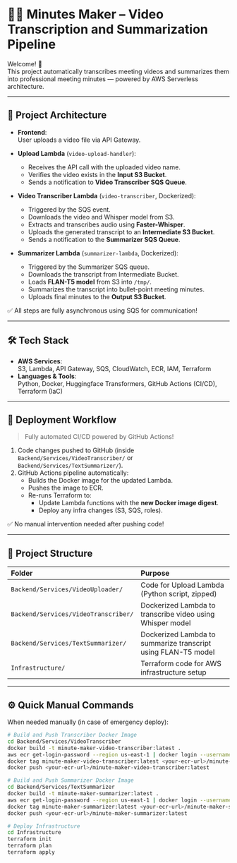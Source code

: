 # 🎥📝 Minutes Maker – Video Transcription and Summarization Pipeline

Welcome! 🎉  
This project automatically transcribes meeting videos and summarizes them into professional meeting minutes — powered by AWS Serverless architecture.

---

## 🚀 Project Architecture

- **Frontend**:  
  User uploads a video file via API Gateway.
- **Upload Lambda** (`video-upload-handler`):

  - Receives the API call with the uploaded video name.
  - Verifies the video exists in the **Input S3 Bucket**.
  - Sends a notification to **Video Transcriber SQS Queue**.

- **Video Transcriber Lambda** (`video-transcriber`, Dockerized):

  - Triggered by the SQS event.
  - Downloads the video and Whisper model from S3.
  - Extracts and transcribes audio using **Faster-Whisper**.
  - Uploads the generated transcript to an **Intermediate S3 Bucket**.
  - Sends a notification to the **Summarizer SQS Queue**.

- **Summarizer Lambda** (`summarizer-lambda`, Dockerized):
  - Triggered by the Summarizer SQS queue.
  - Downloads the transcript from Intermediate Bucket.
  - Loads **FLAN-T5 model** from S3 into `/tmp/`.
  - Summarizes the transcript into bullet-point meeting minutes.
  - Uploads final minutes to the **Output S3 Bucket**.

✅ All steps are fully asynchronous using SQS for communication!

---

## 🛠 Tech Stack

- **AWS Services**:  
  S3, Lambda, API Gateway, SQS, CloudWatch, ECR, IAM, Terraform
- **Languages & Tools**:  
  Python, Docker, Huggingface Transformers, GitHub Actions (CI/CD), Terraform (IaC)

---

## 🧠 Deployment Workflow

> Fully automated CI/CD powered by GitHub Actions!

1. Code changes pushed to GitHub (inside `Backend/Services/VideoTranscriber/` or `Backend/Services/TextSummarizer/`).
2. GitHub Actions pipeline automatically:
   - Builds the Docker image for the updated Lambda.
   - Pushes the image to ECR.
   - Re-runs Terraform to:
     - Update Lambda functions with the **new Docker image digest**.
     - Deploy any infra changes (S3, SQS, roles).

✅ No manual intervention needed after pushing code!

---

## 📁 Project Structure

| Folder                               | Purpose                                                       |
| :----------------------------------- | :------------------------------------------------------------ |
| `Backend/Services/VideoUploader/`    | Code for Upload Lambda (Python script, zipped)                |
| `Backend/Services/VideoTranscriber/` | Dockerized Lambda to transcribe video using Whisper model     |
| `Backend/Services/TextSummarizer/`   | Dockerized Lambda to summarize transcript using FLAN-T5 model |
| `Infrastructure/`                    | Terraform code for AWS infrastructure setup                   |

---

## ⚙️ Quick Manual Commands

When needed manually (in case of emergency deploy):

```bash
# Build and Push Transcriber Docker Image
cd Backend/Services/VideoTranscriber
docker build -t minute-maker-video-transcriber:latest .
aws ecr get-login-password --region us-east-1 | docker login --username AWS --password-stdin <your-ecr-url>
docker tag minute-maker-video-transcriber:latest <your-ecr-url>/minute-maker-video-transcriber:latest
docker push <your-ecr-url>/minute-maker-video-transcriber:latest

# Build and Push Summarizer Docker Image
cd Backend/Services/TextSummarizer
docker build -t minute-maker-summarizer:latest .
aws ecr get-login-password --region us-east-1 | docker login --username AWS --password-stdin <your-ecr-url>
docker tag minute-maker-summarizer:latest <your-ecr-url>/minute-maker-summarizer:latest
docker push <your-ecr-url>/minute-maker-summarizer:latest

# Deploy Infrastructure
cd Infrastructure
terraform init
terraform plan
terraform apply
```
